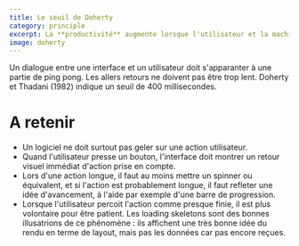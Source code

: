 ```yaml
---
title: Le seuil de Doherty
category: principle
excerpt: La **productivité** augmente lorsque l'utilisateur et la machine intéragissent à un rythme avec une période de réaction inférieure à 0,4 secondes.
image: doherty
---
```


Un dialogue entre une interface et un utilisateur doit s'apparanter à une partie de ping pong. Les allers retours ne doivent pas être trop lent. Doherty et Thadani (1982) indique un seuil de 400 millisecondes.

# A retenir

- Un logiciel ne doit surtout pas geler sur une action utilisateur.
- Quand l'utilisateur presse un bouton, l'interface doit montrer un retour visuel immédiat d'action prise en compte.
- Lors d'une action longue, il faut au moins mettre un spinner ou équivalent, et si l'action est probablement longue, il faut refleter une idée d'avancement, à l'aide par exemple d'une barre de progression.
- Lorsque l'utilisateur percoit l'action comme presque finie, il est plus volontaire pour être patient. Les loading skeletons sont des bonnes illusatrions de ce phénomène : ils affichent une très bonne idée du rendu en terme de layout, mais pas les données car pas encore reçues.
